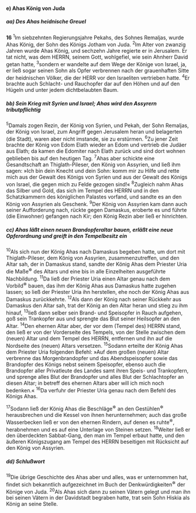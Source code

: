 #### e) Ahas König von Juda

##### aa) Des Ahas heidnische Greuel

__16__
<sup>1</sup>Im siebzehnten Regierungsjahre Pekahs, des Sohnes Remaljas, wurde Ahas König, der Sohn des Königs Jotham von Juda.
<sup>2</sup>Im Alter von zwanzig Jahren wurde Ahas König, und sechzehn Jahre regierte er in Jerusalem. Er tat nicht, was dem HERRN, seinem Gott, wohlgefiel, wie sein Ahnherr David getan hatte,
<sup>3</sup>sondern er wandelte auf dem Wege der Könige von Israel, ja, er ließ sogar seinen Sohn als Opfer verbrennen nach der grauenhaften Sitte der heidnischen Völker, die der HERR vor den Israeliten vertrieben hatte.
<sup>4</sup>Er brachte auch Schlacht- und Rauchopfer dar auf den Höhen und auf den Hügeln und unter jedem dichtbelaubten Baum.

##### bb) Sein Krieg mit Syrien und Israel; Ahas wird den Assyrern tributpflichtig

<sup>5</sup>Damals zogen Rezin, der König von Syrien, und Pekah, der Sohn Remaljas, der König von Israel, zum Angriff gegen Jerusalem heran und belagerten (die Stadt), waren aber nicht imstande, sie zu erstürmen.
<sup>6</sup>Zu jener Zeit brachte der König von Edom Elath wieder an Edom und vertrieb die Judäer aus Elath; da kamen die Edomiter nach Elath zurück und sind dort wohnen geblieben bis auf den heutigen Tag.
<sup>7</sup>Ahas aber schickte eine Gesandtschaft an Thiglath-Pileser, den König von Assyrien, und ließ ihm sagen: »Ich bin dein Knecht und dein Sohn: komm mir zu Hilfe und rette mich aus der Gewalt des Königs von Syrien und aus der Gewalt des Königs von Israel, die gegen mich zu Felde gezogen sind!«
<sup>8</sup>Zugleich nahm Ahas das Silber und Gold, das sich im Tempel des HERRN und in den Schatzkammern des königlichen Palastes vorfand, und sandte es an den König von Assyrien als Geschenk.
<sup>9</sup>Der König von Assyrien kam dann auch seiner Aufforderung nach, rückte gegen Damaskus, eroberte es und führte (die Einwohner) gefangen nach Kir; den König Rezin aber ließ er hinrichten.

##### cc) Ahas läßt einen neuen Brandopferaltar bauen, erläßt eine neue Opferordnung und greift in den Tempelbesitz ein

<sup>10</sup>Als sich nun der König Ahas nach Damaskus begeben hatte, um dort mit Thiglath-Pileser, dem König von Assyrien, zusammenzutreffen, und den Altar sah, der in Damaskus stand, sandte der König Ahas dem Priester Uria die Maße<sup title="oder: eine Zeichnung">&#x2732;</sup> des Altars und eine bis in alle Einzelheiten ausgeführte Nachbildung.
<sup>11</sup>Da ließ der Priester Uria einen Altar genau nach dem Vorbild<sup title="= Modell">&#x2732;</sup> bauen, das ihm der König Ahas aus Damaskus hatte zugehen lassen; so ließ der Priester Uria ihn herstellen, ehe noch der König Ahas aus Damaskus zurückkehrte.
<sup>12</sup>Als dann der König nach seiner Rückkehr aus Damaskus den Altar sah, trat der König an den Altar heran und stieg zu ihm hinauf,
<sup>13</sup>ließ dann selber sein Brand- und Speisopfer in Rauch aufgehen, goß sein Trankopfer aus und sprengte das Blut seiner Heilsopfer an den Altar.
<sup>14</sup>Den ehernen Altar aber, der vor dem (Tempel des) HERRN stand, den ließ er von der Vorderseite des Tempels, von der Stelle zwischen dem (neuen) Altar und dem Tempel des HERRN, entfernen und ihn auf die Nordseite des (neuen) Altars versetzen.
<sup>15</sup>Sodann erteilte der König Ahas dem Priester Uria folgenden Befehl: »Auf dem großen (neuen) Altar verbrenne das Morgenbrandopfer und das Abendspeisopfer sowie das Brandopfer des Königs nebst seinem Speisopfer, ebenso auch die Brandopfer aller Privatleute des Landes samt ihren Speis- und Trankopfern, und sprenge alles Blut der Brandopfer und alles Blut der Schlachtopfer an diesen Altar; in betreff des ehernen Altars aber will ich mich noch bedenken.«
<sup>16</sup>Da verfuhr der Priester Uria genau nach dem Befehl des Königs Ahas.

<sup>17</sup>Sodann ließ der König Ahas die Beschläge<sup title="?">&#x2732;</sup> an den Gestühlen<sup title="vgl. 1.Kön 7,27-39">&#x2732;</sup> herausbrechen und die Kessel von ihnen herunternehmen; auch das große Wasserbecken ließ er von den ehernen Rindern, auf denen es ruhte<sup title="vgl. 1.Kön 7,23-26">&#x2732;</sup>, herabnehmen und es auf eine Unterlage von Steinen setzen.
<sup>18</sup>Weiter ließ er den überdeckten Sabbat-Gang, den man im Tempel erbaut hatte, und den äußeren Königszugang am Tempel des HERRN beseitigen mit Rücksicht auf den König von Assyrien.

##### dd) Schlußwort

<sup>19</sup>Die übrige Geschichte des Ahas aber und alles, was er unternommen hat, findet sich bekanntlich aufgezeichnet im Buch der Denkwürdigkeiten<sup title="oder: Chronik">&#x2732;</sup> der Könige von Juda.
<sup>20</sup>Als Ahas sich dann zu seinen Vätern gelegt und man ihn bei seinen Vätern in der Davidstadt begraben hatte, trat sein Sohn Hiskia als König an seine Stelle.